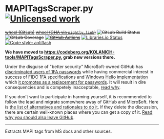 MAPITagsScraper.py [![Unlicensed work](https://raw.githubusercontent.com/unlicense/unlicense.org/master/static/favicon.png)](https://unlicense.org/)
===============
~~[wheel (GitLab)](https://gitlab.com/KOLANICH-tools/MAPITagsScraper.py/-/jobs/artifacts/master/raw/dist/MAPITagsScraper-0.CI-py3-none-any.whl?job=build)~~
~~[wheel (GHA via `nightly.link`)](https://nightly.link/KOLANICH-tools/MAPITagsScraper.py/workflows/CI/master/MAPITagsScraper-0.CI-py3-none-any.whl)~~
~~![GitLab Build Status](https://gitlab.com/KOLANICH-tools/MAPITagsScraper.py/badges/master/pipeline.svg)~~
~~![GitLab Coverage](https://gitlab.com/KOLANICH-tools/MAPITagsScraper.py/badges/master/coverage.svg)~~
~~[![GitHub Actions](https://github.com/KOLANICH-tools/MAPITagsScraper.py/workflows/CI/badge.svg)](https://github.com/KOLANICH-tools/MAPITagsScraper.py/actions/)~~
[![Libraries.io Status](https://img.shields.io/librariesio/github/KOLANICH-tools/MAPITagsScraper.py.svg)](https://libraries.io/github/KOLANICH-tools/MAPITagsScraper.py)
[![Code style: antiflash](https://img.shields.io/badge/code%20style-antiflash-FFF.svg)](https://codeberg.org/KOLANICH-tools/antiflash.py)

**We have moved to https://codeberg.org/KOLANICH-tools/MAPITagsScraper.py, grab new versions there.**

Under the disguise of "better security" Micro$oft-owned GitHub has [discriminated users of 1FA passwords](https://github.blog/2023-03-09-raising-the-bar-for-software-security-github-2fa-begins-march-13/) while having commercial interest in success of [FIDO 1FA specifications](https://fidoalliance.org/specifications/download/) and [Windows Hello implementation](https://support.microsoft.com/en-us/windows/passkeys-in-windows-301c8944-5ea2-452b-9886-97e4d2ef4422) which [it promotes as a replacement for passwords](https://github.blog/2023-07-12-introducing-passwordless-authentication-on-github-com/). It will result in dire consequencies and is competely inacceptable, [read why](https://codeberg.org/KOLANICH/Fuck-GuanTEEnomo).

If you don't want to participate in harming yourself, it is recommended to follow the lead and migrate somewhere away of GitHub and Micro$oft. Here is [the list of alternatives and rationales to do it](https://github.com/orgs/community/discussions/49869). If they delete the discussion, there are certain well-known places where you can get a copy of it. [Read why you should also leave GitHub](https://codeberg.org/KOLANICH/Fuck-GuanTEEnomo).

---

Extracts MAPI tags from MS docs and other sources.
